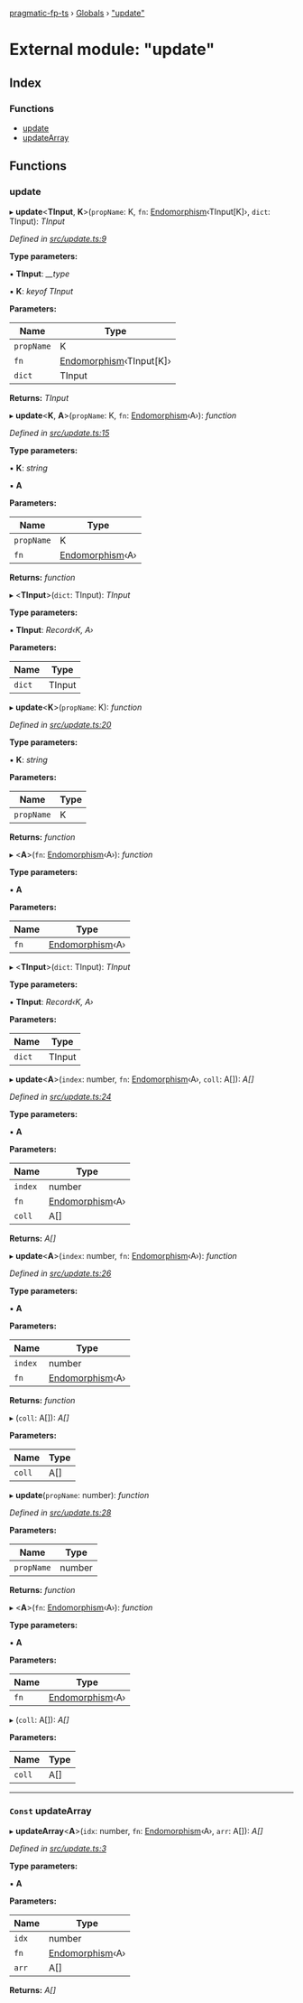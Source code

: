 [pragmatic-fp-ts](../README.md) › [Globals](../globals.md) › ["update"](_update_.md)

# External module: "update"

## Index

### Functions

* [update](_update_.md#update)
* [updateArray](_update_.md#const-updatearray)

## Functions

###  update

▸ **update**<**TInput**, **K**>(`propName`: K, `fn`: [Endomorphism](_types_.md#endomorphism)‹TInput[K]›, `dict`: TInput): *TInput*

*Defined in [src/update.ts:9](https://github.com/hermann-p/pragmatic-fp-ts/blob/1e5cfe0/src/update.ts#L9)*

**Type parameters:**

▪ **TInput**: *__type*

▪ **K**: *keyof TInput*

**Parameters:**

Name | Type |
------ | ------ |
`propName` | K |
`fn` | [Endomorphism](_types_.md#endomorphism)‹TInput[K]› |
`dict` | TInput |

**Returns:** *TInput*

▸ **update**<**K**, **A**>(`propName`: K, `fn`: [Endomorphism](_types_.md#endomorphism)‹A›): *function*

*Defined in [src/update.ts:15](https://github.com/hermann-p/pragmatic-fp-ts/blob/1e5cfe0/src/update.ts#L15)*

**Type parameters:**

▪ **K**: *string*

▪ **A**

**Parameters:**

Name | Type |
------ | ------ |
`propName` | K |
`fn` | [Endomorphism](_types_.md#endomorphism)‹A› |

**Returns:** *function*

▸ <**TInput**>(`dict`: TInput): *TInput*

**Type parameters:**

▪ **TInput**: *Record‹K, A›*

**Parameters:**

Name | Type |
------ | ------ |
`dict` | TInput |

▸ **update**<**K**>(`propName`: K): *function*

*Defined in [src/update.ts:20](https://github.com/hermann-p/pragmatic-fp-ts/blob/1e5cfe0/src/update.ts#L20)*

**Type parameters:**

▪ **K**: *string*

**Parameters:**

Name | Type |
------ | ------ |
`propName` | K |

**Returns:** *function*

▸ <**A**>(`fn`: [Endomorphism](_types_.md#endomorphism)‹A›): *function*

**Type parameters:**

▪ **A**

**Parameters:**

Name | Type |
------ | ------ |
`fn` | [Endomorphism](_types_.md#endomorphism)‹A› |

▸ <**TInput**>(`dict`: TInput): *TInput*

**Type parameters:**

▪ **TInput**: *Record‹K, A›*

**Parameters:**

Name | Type |
------ | ------ |
`dict` | TInput |

▸ **update**<**A**>(`index`: number, `fn`: [Endomorphism](_types_.md#endomorphism)‹A›, `coll`: A[]): *A[]*

*Defined in [src/update.ts:24](https://github.com/hermann-p/pragmatic-fp-ts/blob/1e5cfe0/src/update.ts#L24)*

**Type parameters:**

▪ **A**

**Parameters:**

Name | Type |
------ | ------ |
`index` | number |
`fn` | [Endomorphism](_types_.md#endomorphism)‹A› |
`coll` | A[] |

**Returns:** *A[]*

▸ **update**<**A**>(`index`: number, `fn`: [Endomorphism](_types_.md#endomorphism)‹A›): *function*

*Defined in [src/update.ts:26](https://github.com/hermann-p/pragmatic-fp-ts/blob/1e5cfe0/src/update.ts#L26)*

**Type parameters:**

▪ **A**

**Parameters:**

Name | Type |
------ | ------ |
`index` | number |
`fn` | [Endomorphism](_types_.md#endomorphism)‹A› |

**Returns:** *function*

▸ (`coll`: A[]): *A[]*

**Parameters:**

Name | Type |
------ | ------ |
`coll` | A[] |

▸ **update**(`propName`: number): *function*

*Defined in [src/update.ts:28](https://github.com/hermann-p/pragmatic-fp-ts/blob/1e5cfe0/src/update.ts#L28)*

**Parameters:**

Name | Type |
------ | ------ |
`propName` | number |

**Returns:** *function*

▸ <**A**>(`fn`: [Endomorphism](_types_.md#endomorphism)‹A›): *function*

**Type parameters:**

▪ **A**

**Parameters:**

Name | Type |
------ | ------ |
`fn` | [Endomorphism](_types_.md#endomorphism)‹A› |

▸ (`coll`: A[]): *A[]*

**Parameters:**

Name | Type |
------ | ------ |
`coll` | A[] |

___

### `Const` updateArray

▸ **updateArray**<**A**>(`idx`: number, `fn`: [Endomorphism](_types_.md#endomorphism)‹A›, `arr`: A[]): *A[]*

*Defined in [src/update.ts:3](https://github.com/hermann-p/pragmatic-fp-ts/blob/1e5cfe0/src/update.ts#L3)*

**Type parameters:**

▪ **A**

**Parameters:**

Name | Type |
------ | ------ |
`idx` | number |
`fn` | [Endomorphism](_types_.md#endomorphism)‹A› |
`arr` | A[] |

**Returns:** *A[]*
